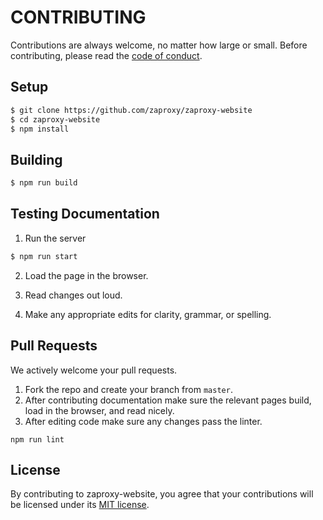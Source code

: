# CONTRIBUTING

Contributions are always welcome, no matter how large or small. Before contributing,
please read the [code of conduct](https://github.com/zaproxy/.github/blob/master/.github/CODE_OF_CONDUCT.md).

## Setup

```sh
$ git clone https://github.com/zaproxy/zaproxy-website
$ cd zaproxy-website
$ npm install
```

## Building

```sh
$ npm run build
```

## Testing Documentation

1. Run the server

```sh
$ npm run start
```

2. Load the page in the browser.

3. Read changes out loud.

4. Make any appropriate edits for clarity, grammar, or spelling.


## Pull Requests

We actively welcome your pull requests.

1. Fork the repo and create your branch from `master`.
2. After contributing documentation make sure the relevant pages build, load in the browser, and read nicely.
3. After editing code make sure any changes pass the linter. 

```shell
npm run lint
```

## License

By contributing to zaproxy-website, you agree that your contributions will be licensed
under its [MIT license](LICENSE).
